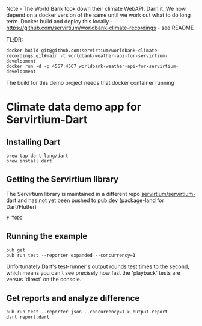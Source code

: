 Note - The World Bank took down their climate WebAPI. Darn it. We now depend on a docker version of the same until we work out what to do long term. Docker build and deploy this locally - https://github.com/servirtium/worldbank-climate-recordings - see README

TL;DR:

```
docker build git@github.com:servirtium/worldbank-climate-recordings.git#main -t worldbank-weather-api-for-servirtium-development
docker run -d -p 4567:4567 worldbank-weather-api-for-servirtium-development
```

The build for this demo project needs that docker container running

# Climate data demo app for Servirtium-Dart 

## Installing Dart

```
brew tap dart-lang/dart
brew install dart
```

## Getting the Servirtium library

The Servirtium library is maintained in a different repo [servirtium/servirtium-dart](https://github.com/servirtium/servirtium-dart) 
and has not yet been pushed to pub.dev (package-land for Dart/Flutter)

```
# TODO
```

## Running the example

```
pub get 
pub run test --reporter expanded --concurrency=1
```

Unfortunately Dart's test-runner's output rounds test times to the second, which means you can't see 
precisely how fast the 'playback' tests are versus 'direct' on the console.

## Get reports and analyze difference

```
pub run test --reporter json --concurrency=1 > output.report
dart report.dart
```
